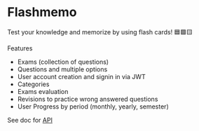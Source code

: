 # Flashmemo

Test your knowledge and memorize by using flash cards! 🟦🟩🟨

Features

- Exams (collection of questions)
- Questions and multiple options
- User account creation and signin in via JWT
- Categories
- Exams evaluation
- Revisions to practice wrong answered questions
- User Progress by period (monthly, yearly, semester)

See doc for [API](./api/README.md)